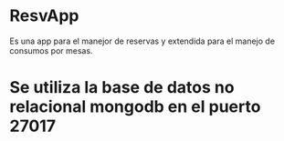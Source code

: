 # ResvApp
Es una app para el manejor de reservas y extendida para el manejo de consumos por mesas.
# Se utiliza la base de datos no relacional mongodb en el puerto 27017
